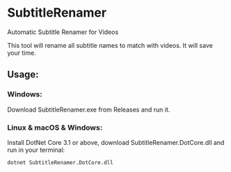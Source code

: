 # SubtitleRenamer
Automatic Subtitle Renamer for Videos

This tool will rename all subtitle names to match with videos. It will save your time.

## Usage:
### Windows:
Download SubtitleRenamer.exe from Releases and run it.

### Linux & macOS & Windows:
Install DotNet Core 3.1 or above, download SubtitleRenamer.DotCore.dll and run in your terminal:
```
dotnet SubtitleRenamer.DotCore.dll
```
